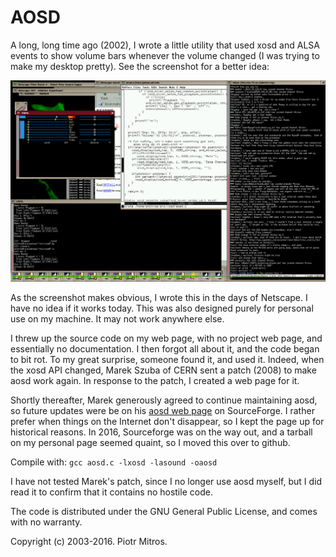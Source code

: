 AOSD
====

A long, long time ago (2002), I wrote a little utility that used xosd
and ALSA events to show volume bars whenever the volume changed (I was
trying to make my desktop pretty). See the screenshot for a better
idea:

![Screenshot](alsa-xosd.png)

As the screenshot makes obvious, I wrote this in the days of
Netscape. I have no idea if it works today. This was also designed
purely for personal use on my machine. It may not work anywhere else.

I threw up the source code on my web page, with no project web page,
and essentially no documentation. I then forgot all about it, and the
code began to bit rot. To my great surprise, someone found it, and
used it. Indeed, when the xosd API changed, Marek Szuba of CERN sent a
patch (2008) to make aosd work again. In response to the patch, I
created a web page for it.

Shortly thereafter, Marek generously agreed to continue maintaining
aosd, so future updates were be on his [aosd web
page](http://aosd.sourceforge.net/) on SourceForge. I rather prefer
when things on the Internet don't disappear, so I kept the page up for
historical reasons. In 2016, Sourceforge was on the way out, and a
tarball on my personal page seemed quaint, so I moved this over to
github.

Compile with: `gcc aosd.c -lxosd -lasound -oaosd`

I have not tested Marek's patch, since I no longer use aosd
    myself, but I did read it to confirm that it contains no hostile
    code.

The code is distributed under the GNU General Public License,
    and comes with no warranty.

Copyright (c) 2003-2016. Piotr Mitros.
